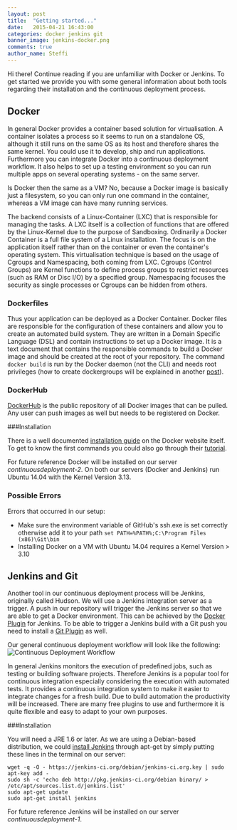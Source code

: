 ```yaml
---
layout: post
title:  "Getting started..."
date:   2015-04-21 16:43:00
categories: docker jenkins git
banner_image: jenkins-docker.png
comments: true
author_name: Steffi
---
```



Hi there! Continue reading if you are unfamiliar with Docker or Jenkins. To get started we provide you with some general information about both tools regarding their installation and the continuous deployment process.

 <!--more-->

## Docker

In general Docker provides a container based solution for virtualisation. A container isolates a process so it seems to run on a standalone OS, although it still runs on the same OS as its host and therefore shares the same kernel. You could use it to develop, ship and run applications. Furthermore you can integrate Docker into a continuous deployment workflow. It also helps to set up a testing environment so you can run multiple apps on several operating systems - on the same server. 

Is Docker then the same as a VM? No, because a Docker image is basically just a filesystem, so you can only run one command in the container, whereas a VM image can have many running services. 

The backend consists of a Linux-Container (LXC) that is responsible for managing the tasks. A LXC itself is a collection of functions that are offered by the Linux-Kernel due to the purpose of Sandboxing. Ordinarily a Docker Container is a full file system of a Linux installation. The focus is on the application itself rather than on the container or even the container's operating system. 
This virtualisation technique is based on the usage of Cgroups and Namespacing, both coming from LXC. Cgroups (Control Groups) are Kernel functions to define process groups to restrict resources (such as RAM or Disc I/O) by a specified group. Namespacing focuses the security as single processes or Cgroups can be hidden from others.

### Dockerfiles

Thus your application can be deployed as a Docker Container. Docker files are responsible for the configuration of these containers and allow you to create an automated build system. They are written in a Domain Specific Language (DSL) and contain instructions to set up a Docker image. It is a text document that contains the responsible commands to build a Docker image and should be created at the root of your repository. The command `docker build` is run by the Docker daemon (not the CLI) and needs root privileges (how to create dockergroups will be explained in another [post](http://learning-continuous-deployment.github.io/jenkins/container/dockerfile/2015/04/24/creating-the-first-container/)). 

### DockerHub

[DockerHub](https://hub.docker.com) is the public repository of all Docker images that can be pulled. Any user can push images as well but needs to be registered on Docker. 


###Installation

There is a well documented [installation guide](https://docs.docker.com/installation/#installation) on the Docker website itself. To get to know the first commands you could also go through their [tutorial](https://www.docker.com/tryit/#).

For future reference Docker will be installed on our server *continuousdeployment-2*. On both our servers (Docker and Jenkins) run Ubuntu 14.04 with the Kernel Version 3.13.

### Possible Errors 

Errors that occurred in our setup: 

* Make sure the environment variable of GitHub's ssh.exe is set correctly otherwise add it to your path `set PATH=%PATH%;C:\Program Files (x86)\Git\bin` 
* Installing Docker on a VM with Ubuntu 14.04 requires a Kernel Version > 3.10 


## Jenkins and Git

Another tool in our continuous deployment process will be Jenkins, originally called Hudson. We will use a Jenkins integration server as a trigger. A push in our repository will trigger the Jenkins server so that we are able to get a Docker environment. This can be achieved by the [Docker Plugin](https://wiki.jenkins-ci.org/display/JENKINS/Docker+Plugin) for Jenkins. 
To be able to trigger a Jenkins build with a Git push you need to install a [Git Plugin](https://wiki.jenkins-ci.org/display/JENKINS/Git+Plugin) as well. 

Our general continuous deployment workflow will look like the following:
![Continuous Deployment Workflow]({{site.url}}/assets/images/deployment_workflow.jpg)

In general Jenkins monitors the execution of predefined jobs, such as testing or building software projects. Therefore Jenkins is a popular tool for continuous integration especially considering the execution with automated tests. It provides a continuous integration system to make it easier to integrate changes for a fresh build. Due to build automation the productivity will be increased. There are many free plugins to use and furthermore it is quite flexible and easy to adapt to your own purposes. 

###Installation

You will need a JRE 1.6 or later. As we are using a Debian-based distribution, we could [install Jenkins](https://wiki.jenkins-ci.org/display/JENKINS/Installing+Jenkins+on+Ubuntu) through apt-get by simply putting these lines in the terminal on our server:

    wget -q -O - https://jenkins-ci.org/debian/jenkins-ci.org.key | sudo apt-key add - 
    sudo sh -c 'echo deb http://pkg.jenkins-ci.org/debian binary/ > /etc/apt/sources.list.d/jenkins.list'
    sudo apt-get update
    sudo apt-get install jenkins

For future reference Jenkins will be installed on our server *continuousdeployment-1*. 
